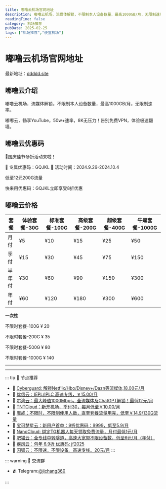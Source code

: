 ```yaml
---
title: 嘟噜云机场官网地址
description: 嘟噜云机场，流媒体解锁，不限制本人设备数量，最高1000GB/月，无限制速率。
readingTime: false
category: 机场推荐
pubDate: 2025-02-25
tags: ["机场推荐","便宜机场"]
---
```


# 嘟噜云机场官网地址

最新地址：[ddddd.site](https://a.suola.link/youxinyun)

## 嘟噜云介绍

嘟噜云机场，流媒体解锁，不限制本人设备数量，最高1000GB/月，无限制速率。

嘟嘟云，畅享YouTube，50w+速率，8K无压力！告别免费VPN，体验极速翻墙。

## 嘟噜云优惠码

📣国庆佳节😎折活动来啦！

🔹 专属优惠码：GQJKL  🔹 活动时间：2024.9.26-2024.10.4

低至12元200G流量

快来用优惠码：GQJKL立即享受8折优惠

## 嘟噜云价格

|套餐|体验套餐-30G|标准套餐-100G|高级套餐-200G|超级套餐-400G|牛逼套餐-1000G|
|----|----|----|----|----|----|
|月付|¥5|¥10|¥15|¥25|¥50|
|季付|¥15|¥30|¥45|¥75|¥150|
|半年付|¥30|¥60|¥90|¥150|¥300|
|年付|¥60|¥120|¥180|¥300|¥600|

**一次性**

不限时套餐-100G ¥ 20

不限时套餐-200G ¥ 35

不限时套餐-500G ¥ 80

不限时套餐-1000G ¥ 140

---------
---------

::: tip 🎉 节点推荐
- 🚀 [Cyberguard: 解锁Netflix/Hbo/Disney+/Dazn等流媒体,18.00元/月](https://www.cyberguard.best/#/register?code=XsreC0T5)<br>
- 🚀 [优信云：IEPL/IPLC 高速专线，￥15.00/月](https://www.优信云.com/#/register?code=JRtE5uIV)<br>
- 🚀 [尔湾云：最大峰值1000Mbps，全流媒体及ChatGPT解锁！最低12元/月](https://erwan6.net/auth/register?code=BoObCd)<br>
- 🚀 [TNTCloud：新开机场，季付30，每月低至￥10.00/月](https://haibing822.tntvipaff.cc/#/register?code=GtjJVgml)<br>
- 🚀 [魔戒：不限时，不限制使用人数，直至套餐流量用完，低至￥14.9/130G流量](https://mojie.app/#/register?code=sSdtPtLo)<br>
- 🚀 [宝可梦星云：新用户首单：9折优惠码：9999，低至5.9/月 ](https://love.521pokemon.com/register?code=56ERkkxp)<br>
- 🚀 [NanoCloud: 绑定TG机器人每天领取免费流量，月付最低1元/月](https://edu.uodoo.bid/auth/register?code=JMiOQDHf)<br>
- 🚀 [肥猫云：全专线中转隧道，高速大宽带不限设备数，低至6元/月（年付）](https://fchb1188.fcvipaff.cc/register?aff=X1vZd2wf)<br>
- 🚀 [疾风云：包年 6.9折 优惠码: jf2025](https://homes.tr25.cn?code=ReCm)<br>
- 🚀 [闪狐云：不限速，不限设备。高速专线。20元/月](https://inv02.ffaff.cc/register?aff=WQApz2pv)
:::

::: warning  💬 交流群

- 🫂 Telegram:[@jichang360](https://t.me/jichang360)

:::
